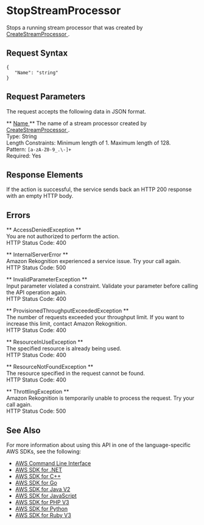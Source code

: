 # StopStreamProcessor<a name="API_StopStreamProcessor"></a>

Stops a running stream processor that was created by [ CreateStreamProcessor ](API_CreateStreamProcessor.md)\.

## Request Syntax<a name="API_StopStreamProcessor_RequestSyntax"></a>

```
{
   "Name": "string"
}
```

## Request Parameters<a name="API_StopStreamProcessor_RequestParameters"></a>

The request accepts the following data in JSON format\.

 ** [ Name ](#API_StopStreamProcessor_RequestSyntax) **   <a name="rekognition-StopStreamProcessor-request-Name"></a>
The name of a stream processor created by [ CreateStreamProcessor ](API_CreateStreamProcessor.md)\.  
Type: String  
Length Constraints: Minimum length of 1\. Maximum length of 128\.  
Pattern: `[a-zA-Z0-9_.\-]+`   
Required: Yes

## Response Elements<a name="API_StopStreamProcessor_ResponseElements"></a>

If the action is successful, the service sends back an HTTP 200 response with an empty HTTP body\.

## Errors<a name="API_StopStreamProcessor_Errors"></a>

 ** AccessDeniedException **   
You are not authorized to perform the action\.  
HTTP Status Code: 400

 ** InternalServerError **   
Amazon Rekognition experienced a service issue\. Try your call again\.  
HTTP Status Code: 500

 ** InvalidParameterException **   
Input parameter violated a constraint\. Validate your parameter before calling the API operation again\.  
HTTP Status Code: 400

 ** ProvisionedThroughputExceededException **   
The number of requests exceeded your throughput limit\. If you want to increase this limit, contact Amazon Rekognition\.  
HTTP Status Code: 400

 ** ResourceInUseException **   
The specified resource is already being used\.  
HTTP Status Code: 400

 ** ResourceNotFoundException **   
The resource specified in the request cannot be found\.  
HTTP Status Code: 400

 ** ThrottlingException **   
Amazon Rekognition is temporarily unable to process the request\. Try your call again\.  
HTTP Status Code: 500

## See Also<a name="API_StopStreamProcessor_SeeAlso"></a>

For more information about using this API in one of the language\-specific AWS SDKs, see the following:
+  [ AWS Command Line Interface](https://docs.aws.amazon.com/goto/aws-cli/rekognition-2016-06-27/StopStreamProcessor) 
+  [ AWS SDK for \.NET](https://docs.aws.amazon.com/goto/DotNetSDKV3/rekognition-2016-06-27/StopStreamProcessor) 
+  [ AWS SDK for C\+\+](https://docs.aws.amazon.com/goto/SdkForCpp/rekognition-2016-06-27/StopStreamProcessor) 
+  [ AWS SDK for Go](https://docs.aws.amazon.com/goto/SdkForGoV1/rekognition-2016-06-27/StopStreamProcessor) 
+  [ AWS SDK for Java V2](https://docs.aws.amazon.com/goto/SdkForJavaV2/rekognition-2016-06-27/StopStreamProcessor) 
+  [ AWS SDK for JavaScript](https://docs.aws.amazon.com/goto/AWSJavaScriptSDK/rekognition-2016-06-27/StopStreamProcessor) 
+  [ AWS SDK for PHP V3](https://docs.aws.amazon.com/goto/SdkForPHPV3/rekognition-2016-06-27/StopStreamProcessor) 
+  [ AWS SDK for Python](https://docs.aws.amazon.com/goto/boto3/rekognition-2016-06-27/StopStreamProcessor) 
+  [ AWS SDK for Ruby V3](https://docs.aws.amazon.com/goto/SdkForRubyV3/rekognition-2016-06-27/StopStreamProcessor) 